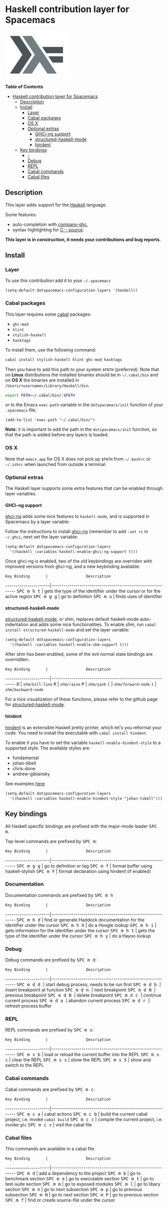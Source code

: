# Haskell contribution layer for Spacemacs

![logo](img/haskell.png)

<!-- markdown-toc start - Don't edit this section. Run M-x markdown-toc/generate-toc again -->
**Table of Contents**

- [Haskell contribution layer for Spacemacs](#haskell-contribution-layer-for-spacemacs)
    - [Description](#description)
    - [Install](#install)
        - [Layer](#layer)
        - [Cabal packages](#cabal-packages)
        - [OS X](#os-x)
        - [Optional extras](#optional-extras)
            - [GHCi-ng support](#ghci-ng-support)
            - [structured-haskell-mode](#structured-haskell-mode)
            - [hindent](#hindent)
    - [Key bindings](#key-bindings)
        - [-](#-)
        - [Debug](#debug)
        - [REPL](#repl)
        - [Cabal commands](#cabal-commands)
        - [Cabal files](#cabal-files)

<!-- markdown-toc end -->

## Description

This layer adds support for the [Haskell][] language.

Some features:
- auto-completion with [company-ghc][],
- syntax highlighting for [C-- source][cmm-mode].

**This layer is in construction, it needs your contributions and bug reports.**

## Install

### Layer

To use this contribution add it to your `~/.spacemacs`

```elisp
(setq-default dotspacemacs-configuration-layers '(haskell))
```

### Cabal packages

This layer requires some [cabal][] packages:
- `ghc-mod`
- `hlint`
- `stylish-haskell`
- `hasktags`

To install them, use the following command: 

```sh
cabal install stylish-haskell hlint ghc-mod hasktags
```

Then you have to add this path to your system `$PATH` (preferred):
Note that on **Linux** distributions the installed binaries should be in
`~/.cabal/bin` and on **OS X** the binaries are installed in
`/Users/<username>/Library/Haskell/bin`.

```sh
export PATH=~/.cabal/bin/:$PATH
```

_or_ to the Emacs `exec-path` variable in the `dotspacemacs/init` function of
your `.spacemacs` file:

```elisp
(add-to-list 'exec-path "~/.cabal/bin/")
```

**Note:** it is important to add the path in the `dotspacemacs/init` function,
so that the path is added before any layers is loaded.

### OS X

Note that `emacs.app` for OS X does not pick up `$PATH` from `~/.bashrc` or
`~/.zshrc` when launched from outside a terminal.

### Optional extras
The Haskell layer supports some extra features that can be enabled through
layer variables.

#### GHCi-ng support
[ghci-ng][] adds some nice features to `haskell-mode`, and is supported in
Spacemacs by a layer variable:

Follow the instructions to install [ghci-ng][] (remember to add `:set +c`
in `~/.ghci`, next set the layer variable:

```elisp
(setq-default dotspacemacs-configuration-layers
  '((haskell :variables haskell-enable-ghci-ng-support t)))
```

Once ghci-ng is enabled, two of the old keybindings are overriden with improved
versions from ghci-ng, and a new keybinding available: 

    Key Binding       |                 Description
----------------------|------------------------------------------------------------
<kbd>SPC m h t</kbd>  | gets the type of the identifier under the cursor or for the active region
<kbd>SPC m g g</kbd>  | go to definition
<kbd>SPC m u</kbd>    | finds uses of identifier

#### structured-haskell-mode
[structured-haskell-mode][], or shm, replaces default haskell-mode
auto-indentation and adds some nice functionalities.
To enable shm, run `cabal install structured-haskell-mode` and set the layer
variable:

```elisp
(setq-default dotspacemacs-configuration-layers
  '((haskell :variables haskell-enable-shm-support t)))
```

After shm has been enabled, some of the evil normal state bindings are overridden:

    Key Binding       |                 Description
----------------------|------------------------------------------------------------
<kbd>D</kbd>          | `shm/kill-line`
<kbd>R</kbd>          | `shm/raise`
<kbd>P</kbd>          | `shm/yank`
<kbd>(</kbd>          | `shm/forward-node`
<kbd>)</kbd>          | `shm/backward-node`

For a nice visualization of these functions, please refer to the github page
for [structured-haskell-mode][].

#### hindent
[hindent][] is an extensible Haskell pretty printer, which let's you
reformat your code. You need to install the executable with `cabal
install hindent`.

To enable it you have to set the variable `haskell-enable-hindent-style`
to a supported style. The available styles are:
- fundamental
- johan-tibell
- chris-done
- andrew-gibiansky

See examples [here][hindent-examples]

```elisp
(setq-default dotspacemacs-configuration-layers
  '((haskell :variables haskell-enable-hindent-style "johan-tibell")))
```

## Key bindings

All Haskell specific bindings are prefixed with the major-mode leader
<kbd>SPC m</kbd>.

Top-level commands are prefixed by <kbd>SPC m</kbd>:

    Key Binding       |                 Description
----------------------|------------------------------------------------------------
<kbd>SPC m g g</kbd>  | go to definition or tag
<kbd>SPC m f</kbd>    | format buffer using haskell-stylish
<kbd>SPC m F</kbd>    | format declaration using hindent (if enabled)

### Documentation

Documentation commands are prefixed by <kbd>SPC m h</kbd>

    Key Binding       |                 Description
----------------------|------------------------------------------------------------
<kbd>SPC m h d</kbd>  | find or generate Haddock documentation for the identifier under the cursor
<kbd>SPC m h h</kbd>  | do a Hoogle lookup
<kbd>SPC m h i</kbd>  | gets information for the identifier under the cursor
<kbd>SPC m h t</kbd>  | gets the type of the identifier under the cursor
<kbd>SPC m h y</kbd>  | do a Hayoo lookup

### Debug

Debug commands are prefixed by <kbd>SPC m d</kbd>:

    Key Binding       |                 Description
----------------------|------------------------------------------------------------
<kbd>SPC m d d </kbd> | start debug process, needs to be run first
<kbd>SPC m d b </kbd> | insert breakpoint at function
<kbd>SPC m d n </kbd> | next breakpoint
<kbd>SPC m d N </kbd> | previous breakpoint
<kbd>SPC m d B </kbd> | delete breakpoint
<kbd>SPC m d c </kbd> | continue current process
<kbd>SPC m d a </kbd> | abandon current process
<kbd>SPC m d r </kbd> | refresh process buffer

### REPL

REPL commands are prefixed by <kbd>SPC m s</kbd>:

    Key Binding       |                 Description
----------------------|------------------------------------------------------------
<kbd>SPC m s b</kbd>  | load or reload the current buffer into the REPL
<kbd>SPC m s c</kbd>  | clear the REPL
<kbd>SPC m s s</kbd>  | show the REPL
<kbd>SPC m s S</kbd>  | show and switch to the REPL

### Cabal commands

Cabal commands are prefixed by <kbd>SPC m c</kbd>:

    Key Binding       |                 Description
----------------------|------------------------------------------------------------
<kbd>SPC m c a</kbd>  | cabal actions
<kbd>SPC m c b</kbd>  | build the current cabal project, i.e. invoke `cabal build`
<kbd>SPC m c c</kbd>  | compile the current project, i.e. invoke `ghc`
<kbd>SPC m c v</kbd>  | visit the cabal file

### Cabal files

This commands are available in a cabal file.

    Key Binding       |                 Description
----------------------|------------------------------------------------------------
<kbd>SPC m d</kbd>    | add a dependency to the project
<kbd>SPC m b</kbd>    | go to benchmark section
<kbd>SPC m e</kbd>    | go to executable section
<kbd>SPC m t</kbd>    | go to test-suite section
<kbd>SPC m m</kbd>    | go to exposed modules
<kbd>SPC m l</kbd>    | go to libary section
<kbd>SPC m n</kbd>    | go to next subsection
<kbd>SPC m p</kbd>    | go to previous subsection
<kbd>SPC m N</kbd>    | go to next section
<kbd>SPC m P</kbd>    | go to previous section
<kbd>SPC m f</kbd>    | find or create source-file under the cursor

[Haskell]: https://www.haskell.org/
[cabal]: https://www.haskell.org/cabal/
[cmm-mode]: https://github.com/bgamari/cmm-mode
[company-ghc]: https://github.com/iquiw/company-ghc
[ghci-ng]: https://github.com/chrisdone/ghci-ng
[structured-haskell-mode]: https://github.com/chrisdone/structured-haskell-mode
[hindent]: https://github.com/chrisdone/hindent
[hindent-examples]: https://github.com/chrisdone/hindent#example
